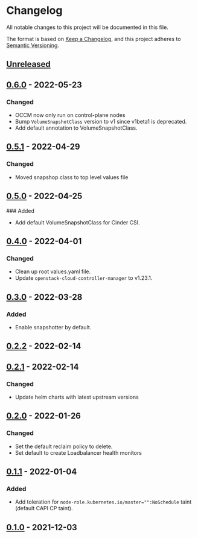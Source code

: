 # Changelog

All notable changes to this project will be documented in this file.

The format is based on [Keep a Changelog](https://keepachangelog.com/en/1.0.0/),
and this project adheres to [Semantic Versioning](https://semver.org/spec/v2.0.0.html).

## [Unreleased]

## [0.6.0] - 2022-05-23

### Changed

- OCCM now only run on control-plane nodes
- Bump `VolumeSnapshotClass` version to v1 since v1beta1 is deprecated.
- Add default annotation to VolumeSnapshotClass.

## [0.5.1] - 2022-04-29

### Changed

- Moved snapshop class to top level values file

## [0.5.0] - 2022-04-25

### Added

- Add default VolumeSnapshotClass for Cinder CSI.

## [0.4.0] - 2022-04-01

### Changed

- Clean up root values.yaml file.
- Update `openstack-cloud-controller-manager` to v1.23.1.

## [0.3.0] - 2022-03-28

### Added 

- Enable snapshotter by default.

## [0.2.2] - 2022-02-14

## [0.2.1] - 2022-02-14

### Changed

- Update helm charts with latest upstream versions

## [0.2.0] - 2022-01-26

### Changed

- Set the default reclaim policy to delete.
- Set default to create Loadbalancer health monitors 

## [0.1.1] - 2022-01-04

### Added

- Add toleration for `node-role.kubernetes.io/master="":NoSchedule` taint (default CAPI CP taint).

## [0.1.0] - 2021-12-03

[Unreleased]: https://github.com/giantswarm/cloud-provider-openstack-app/compare/v0.6.0...HEAD
[0.6.0]: https://github.com/giantswarm/cloud-provider-openstack-app/compare/v0.5.1...v0.6.0
[0.5.1]: https://github.com/giantswarm/cloud-provider-openstack-app/compare/v0.5.0...v0.5.1
[0.5.0]: https://github.com/giantswarm/cloud-provider-openstack-app/compare/v0.4.0...v0.5.0
[0.4.0]: https://github.com/giantswarm/cloud-provider-openstack-app/compare/v0.3.0...v0.4.0
[0.3.0]: https://github.com/giantswarm/cloud-provider-openstack-app/compare/v0.2.2...v0.3.0
[0.2.2]: https://github.com/giantswarm/cloud-provider-openstack-app/compare/v0.2.1...v0.2.2
[0.2.1]: https://github.com/giantswarm/cloud-provider-openstack-app/compare/v0.2.0...v0.2.1
[0.2.0]: https://github.com/giantswarm/cloud-provider-openstack-app/compare/v0.1.1...v0.2.0
[0.1.1]: https://github.com/giantswarm/cloud-provider-openstack-app/compare/v0.1.0...v0.1.1
[0.1.0]: https://github.com/giantswarm/cloud-provider-openstack-app/releases/tag/v0.1.0
